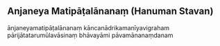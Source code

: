 ## Anjaneya Matipāṭalānanaṃ (Hanuman Stavan)


ānjaneyamatipāṭalānanaṃ kāncanādrikamanīyavigraham  
pārijātatarumūlavāsinaṃ bhāvayāmi pāvamānanaṃdanam

